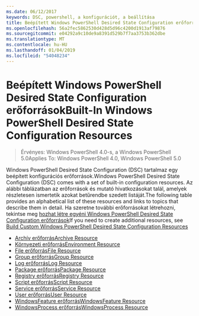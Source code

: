 ```yaml
---
ms.date: 06/12/2017
keywords: DSC, powershell, a konfigurációt, a beállítása
title: Beépített Windows PowerShell Desired State Configuration erőforrások
ms.openlocfilehash: 56a2fec5862530d428d5d96c4200d1913af79876
ms.sourcegitcommit: e04292a9c10de9a8391d529b7f7aa3753b362dbe
ms.translationtype: MT
ms.contentlocale: hu-HU
ms.lasthandoff: 01/04/2019
ms.locfileid: "54048234"
---
```

# <a name="built-in-windows-powershell-desired-state-configuration-resources"></a><span data-ttu-id="f0d0c-103">Beépített Windows PowerShell Desired State Configuration erőforrások</span><span class="sxs-lookup"><span data-stu-id="f0d0c-103">Built-In Windows PowerShell Desired State Configuration Resources</span></span>

> <span data-ttu-id="f0d0c-104">Érvényes: Windows PowerShell 4.0-s, a Windows PowerShell 5.0</span><span class="sxs-lookup"><span data-stu-id="f0d0c-104">Applies To: Windows PowerShell 4.0, Windows PowerShell 5.0</span></span>

<span data-ttu-id="f0d0c-105">Windows PowerShell Desired State Configuration (DSC) tartalmaz egy beépített konfigurációs erőforrások.</span><span class="sxs-lookup"><span data-stu-id="f0d0c-105">Windows PowerShell Desired State Configuration (DSC) comes with a set of built-in configuration resources.</span></span> <span data-ttu-id="f0d0c-106">Az alábbi táblázatban az erőforrások és mutató hivatkozásokat talál, amelyek részletesen ismertetik azokat betűrendbe szedett listáját.</span><span class="sxs-lookup"><span data-stu-id="f0d0c-106">The following table provides an alphabetical list of these resources and links to topics that describe them in detail.</span></span> <span data-ttu-id="f0d0c-107">Ha szeretne további erőforrásokat létrehozni, tekintse meg [hozhat létre egyéni Windows PowerShell Desired State Configuration erőforrások](../../../resources/authoringResource.md)</span><span class="sxs-lookup"><span data-stu-id="f0d0c-107">If you need to create additional resources, see [Build Custom Windows PowerShell Desired State Configuration Resources](../../../resources/authoringResource.md)</span></span>

* [<span data-ttu-id="f0d0c-108">Archív erőforrás</span><span class="sxs-lookup"><span data-stu-id="f0d0c-108">Archive Resource</span></span>](archiveResource.md)
* [<span data-ttu-id="f0d0c-109">Környezeti erőforrás</span><span class="sxs-lookup"><span data-stu-id="f0d0c-109">Environment Resource</span></span>](environmentResource.md)
* [<span data-ttu-id="f0d0c-110">File erőforrás</span><span class="sxs-lookup"><span data-stu-id="f0d0c-110">File Resource</span></span>](fileResource.md)
* [<span data-ttu-id="f0d0c-111">Group erőforrás</span><span class="sxs-lookup"><span data-stu-id="f0d0c-111">Group Resource</span></span>](groupResource.md)
* [<span data-ttu-id="f0d0c-112">Log erőforrás</span><span class="sxs-lookup"><span data-stu-id="f0d0c-112">Log Resource</span></span>](logResource.md)
* [<span data-ttu-id="f0d0c-113">Package erőforrás</span><span class="sxs-lookup"><span data-stu-id="f0d0c-113">Package Resource</span></span>](packageResource.md)
* [<span data-ttu-id="f0d0c-114">Registry erőforrás</span><span class="sxs-lookup"><span data-stu-id="f0d0c-114">Registry Resource</span></span>](registryResource.md)
* [<span data-ttu-id="f0d0c-115">Script erőforrás</span><span class="sxs-lookup"><span data-stu-id="f0d0c-115">Script Resource</span></span>](scriptResource.md)
* [<span data-ttu-id="f0d0c-116">Service erőforrás</span><span class="sxs-lookup"><span data-stu-id="f0d0c-116">Service Resource</span></span>](serviceResource.md)
* [<span data-ttu-id="f0d0c-117">User erőforrás</span><span class="sxs-lookup"><span data-stu-id="f0d0c-117">User Resource</span></span>](userResource.md)
* [<span data-ttu-id="f0d0c-118">WindowsFeature erőforrás</span><span class="sxs-lookup"><span data-stu-id="f0d0c-118">WindowsFeature Resource</span></span>](windowsfeatureResource.md)
* [<span data-ttu-id="f0d0c-119">WindowsProcess erőforrás</span><span class="sxs-lookup"><span data-stu-id="f0d0c-119">WindowsProcess Resource</span></span>](windowsProcessResource.md)